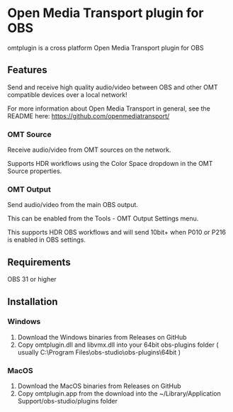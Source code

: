 ﻿# Open Media Transport plugin for OBS

omtplugin is a cross platform Open Media Transport plugin for OBS

## Features

Send and receive high quality audio/video between OBS and other OMT compatible devices over a local network!

For more information about Open Media Transport in general, see the README here:
https://github.com/openmediatransport/

### OMT Source

Receive audio/video from OMT sources on the network.

Supports HDR workflows using the Color Space dropdown in the OMT Source properties.

### OMT Output

Send audio/video from the main OBS output.

This can be enabled from the Tools - OMT Output Settings menu.

This supports HDR OBS workflows and will send 10bit+ when P010 or P216 is enabled in OBS settings.

## Requirements

OBS 31 or higher

## Installation

### Windows

1. Download the Windows binaries from Releases on GitHub
2. Copy omtplugin.dll and libvmx.dll into your 64bit obs-plugins folder 
( usually C:\Program Files\obs-studio\obs-plugins\64bit )

### MacOS

1. Download the MacOS binaries from Releases on GitHub
2. Copy omtplugin.app from the download into the ~/Library/Application Support/obs-studio/plugins folder


